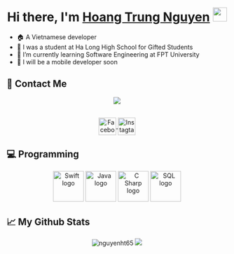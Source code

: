 <h1 align="center">Hi there, I'm <a href="https://www.facebook.com/mrlimfo/" target="_blank">Hoang Trung Nguyen</a> <img src="https://github.com/blackcater/blackcater/raw/main/images/Hi.gif" height="32" /></h1>

- :house: A Vietnamese developer
- :leaves: I was a student at Ha Long High School for Gifted Students
- 🌱 I’m currently learning Software Engineering at FPT University
- :iphone: I will be a mobile developer soon

## :iphone: Contact Me 
<div align="center">
  
  ![](https://visitor-badge.glitch.me/badge?page_id=nguyenht65.nguyenht65&right_color=red)

  <br/>
  
  <a href="https://www.facebook.com/mrlimfo/">
  <img align="center" alt="Facebook" height="40" width="40" src="https://img.icons8.com/doodle/344/facebook-new.png" />
  </a>
  <a href="https://www.instagram.com/__htn.0605__/">
  <img align="center" alt="Instagtam" height="40" width="40" src="https://img.icons8.com/officel/344/instagram-new.png" />
  </a>

</div>

## :computer: Programming 
<div align="center">
  <img src="https://img.icons8.com/doodle/344/swift.png" height="70" width="70" alt="Swift logo" />
  <img src="https://img.icons8.com/dusk/344/java-coffee-cup-logo.png" height="70" width="70" alt="Java logo" />
  <img src="https://img.icons8.com/color/344/c-sharp-logo.png" height="70" width="70" alt="C Sharp logo" />
  <img src="https://img.icons8.com/external-soft-fill-juicy-fish/344/external-sql-servers-and-networks-soft-fill-soft-fill-juicy-fish.png" height="70" width="70" alt="SQL logo" />
</div>

## 📈 My Github Stats
<div align="center">
<img src="https://github-readme-stats.vercel.app/api?username=nguyenht65&show_icons=true&theme=gotham" alt="nguyenht65" />
<img src="https://github-readme-stats.vercel.app/api/top-langs/?username=nguyenht65&layout=compact&show_icons=true&langs_count=6&theme=gotham" />
</div>

